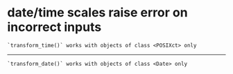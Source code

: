 # date/time scales raise error on incorrect inputs

    `transform_time()` works with objects of class <POSIXct> only

---

    `transform_date()` works with objects of class <Date> only

